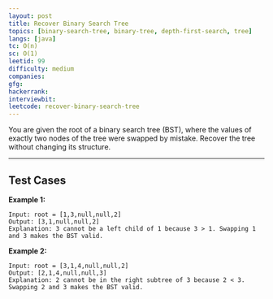 ```yaml
---
layout: post
title: Recover Binary Search Tree
topics: [binary-search-tree, binary-tree, depth-first-search, tree]
langs: [java]
tc: O(n)
sc: O(1)
leetid: 99
difficulty: medium
companies: 
gfg: 
hackerrank: 
interviewbit: 
leetcode: recover-binary-search-tree
---
```


You are given the root of a binary search tree (BST), 
where the values of exactly two nodes of the tree were swapped by mistake. 
Recover the tree without changing its structure.

---

## Test Cases

**Example 1:** 
```
Input: root = [1,3,null,null,2]
Output: [3,1,null,null,2]
Explanation: 3 cannot be a left child of 1 because 3 > 1. Swapping 1 and 3 makes the BST valid.
```

**Example 2:** 
```
Input: root = [3,1,4,null,null,2]
Output: [2,1,4,null,null,3]
Explanation: 2 cannot be in the right subtree of 3 because 2 < 3. Swapping 2 and 3 makes the BST valid.
```